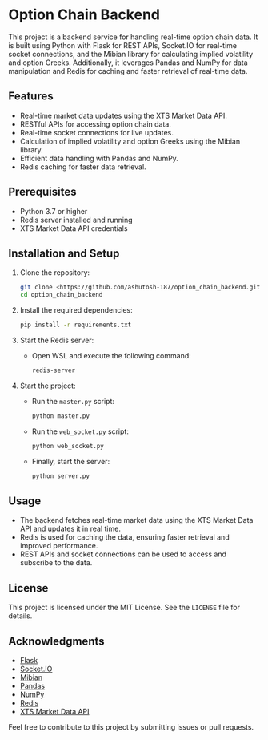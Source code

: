 # Option Chain Backend

This project is a backend service for handling real-time option chain data. It is built using Python with Flask for REST APIs, Socket.IO for real-time socket connections, and the Mibian library for calculating implied volatility and option Greeks. Additionally, it leverages Pandas and NumPy for data manipulation and Redis for caching and faster retrieval of real-time data.

## Features
- Real-time market data updates using the XTS Market Data API.
- RESTful APIs for accessing option chain data.
- Real-time socket connections for live updates.
- Calculation of implied volatility and option Greeks using the Mibian library.
- Efficient data handling with Pandas and NumPy.
- Redis caching for faster data retrieval.

## Prerequisites
- Python 3.7 or higher
- Redis server installed and running
- XTS Market Data API credentials

## Installation and Setup

1. Clone the repository:
    ```bash
    git clone <https://github.com/ashutosh-187/option_chain_backend.git>
    cd option_chain_backend
    ```

2. Install the required dependencies:
    ```bash
    pip install -r requirements.txt
    ```

3. Start the Redis server:
    - Open WSL and execute the following command:
      ```bash
      redis-server
      ```

4. Start the project:
    - Run the `master.py` script:
      ```bash
      python master.py
      ```
    - Run the `web_socket.py` script:
      ```bash
      python web_socket.py
      ```
    - Finally, start the server:
      ```bash
      python server.py
      ```

## Usage
- The backend fetches real-time market data using the XTS Market Data API and updates it in real time.
- Redis is used for caching the data, ensuring faster retrieval and improved performance.
- REST APIs and socket connections can be used to access and subscribe to the data.

## License
This project is licensed under the MIT License. See the `LICENSE` file for details.

## Acknowledgments
- [Flask](https://flask.palletsprojects.com/)
- [Socket.IO](https://socket.io/)
- [Mibian](https://pypi.org/project/mibian/)
- [Pandas](https://pandas.pydata.org/)
- [NumPy](https://numpy.org/)
- [Redis](https://redis.io/)
- [XTS Market Data API](https://www.xtsmarkets.com/)

Feel free to contribute to this project by submitting issues or pull requests.